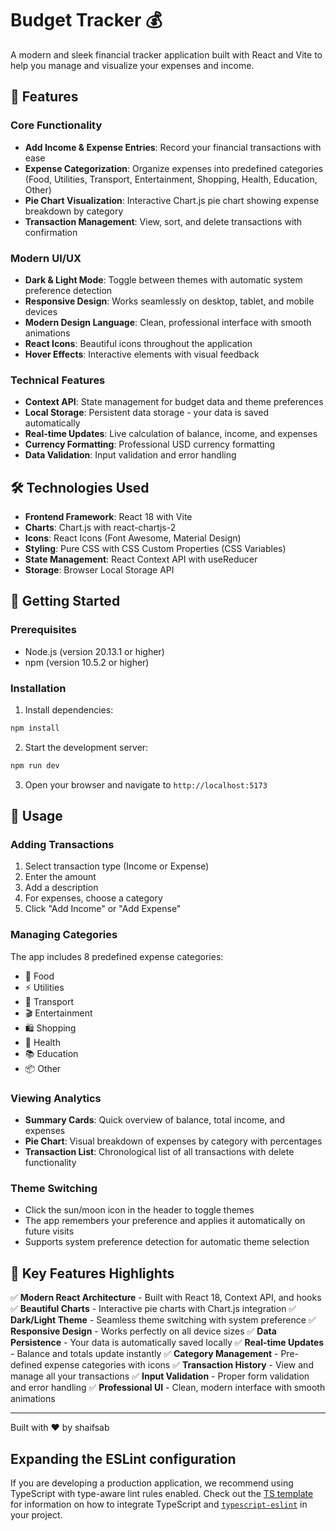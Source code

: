 # Budget Tracker 💰

A modern and sleek financial tracker application built with React and Vite to help you manage and visualize your expenses and income.

## 🌟 Features

### Core Functionality
- **Add Income & Expense Entries**: Record your financial transactions with ease
- **Expense Categorization**: Organize expenses into predefined categories (Food, Utilities, Transport, Entertainment, Shopping, Health, Education, Other)
- **Pie Chart Visualization**: Interactive Chart.js pie chart showing expense breakdown by category
- **Transaction Management**: View, sort, and delete transactions with confirmation

### Modern UI/UX
- **Dark & Light Mode**: Toggle between themes with automatic system preference detection
- **Responsive Design**: Works seamlessly on desktop, tablet, and mobile devices
- **Modern Design Language**: Clean, professional interface with smooth animations
- **React Icons**: Beautiful icons throughout the application
- **Hover Effects**: Interactive elements with visual feedback

### Technical Features
- **Context API**: State management for budget data and theme preferences
- **Local Storage**: Persistent data storage - your data is saved automatically
- **Real-time Updates**: Live calculation of balance, income, and expenses
- **Currency Formatting**: Professional USD currency formatting
- **Data Validation**: Input validation and error handling

## 🛠️ Technologies Used

- **Frontend Framework**: React 18 with Vite
- **Charts**: Chart.js with react-chartjs-2
- **Icons**: React Icons (Font Awesome, Material Design)
- **Styling**: Pure CSS with CSS Custom Properties (CSS Variables)
- **State Management**: React Context API with useReducer
- **Storage**: Browser Local Storage API

## 🚀 Getting Started

### Prerequisites
- Node.js (version 20.13.1 or higher)
- npm (version 10.5.2 or higher)

### Installation

1. Install dependencies:
```bash
npm install
```

2. Start the development server:
```bash
npm run dev
```

3. Open your browser and navigate to `http://localhost:5173`

## 📱 Usage

### Adding Transactions
1. Select transaction type (Income or Expense)
2. Enter the amount
3. Add a description
4. For expenses, choose a category
5. Click "Add Income" or "Add Expense"

### Managing Categories
The app includes 8 predefined expense categories:
- 🍕 Food
- ⚡ Utilities
- 🚗 Transport
- 🎬 Entertainment
- 🛍️ Shopping
- 🏥 Health
- 📚 Education
- 📦 Other

### Viewing Analytics
- **Summary Cards**: Quick overview of balance, total income, and expenses
- **Pie Chart**: Visual breakdown of expenses by category with percentages
- **Transaction List**: Chronological list of all transactions with delete functionality

### Theme Switching
- Click the sun/moon icon in the header to toggle themes
- The app remembers your preference and applies it automatically on future visits
- Supports system preference detection for automatic theme selection

## 🎨 Key Features Highlights

✅ **Modern React Architecture** - Built with React 18, Context API, and hooks
✅ **Beautiful Charts** - Interactive pie charts with Chart.js integration
✅ **Dark/Light Theme** - Seamless theme switching with system preference
✅ **Responsive Design** - Works perfectly on all device sizes
✅ **Data Persistence** - Your data is automatically saved locally
✅ **Real-time Updates** - Balance and totals update instantly
✅ **Category Management** - Pre-defined expense categories with icons
✅ **Transaction History** - View and manage all your transactions
✅ **Input Validation** - Proper form validation and error handling
✅ **Professional UI** - Clean, modern interface with smooth animations

---

Built with ❤️ by shaifsab

## Expanding the ESLint configuration

If you are developing a production application, we recommend using TypeScript with type-aware lint rules enabled. Check out the [TS template](https://github.com/vitejs/vite/tree/main/packages/create-vite/template-react-ts) for information on how to integrate TypeScript and [`typescript-eslint`](https://typescript-eslint.io) in your project.
